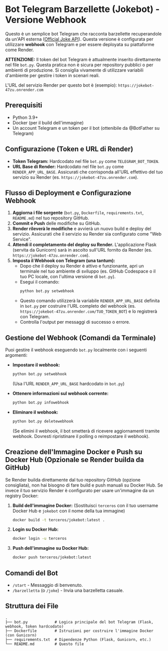 # Bot Telegram Barzellette (Jokebot) - Versione Webhook

Questo è un semplice bot Telegram che racconta barzellette recuperandole da un'API esterna ([Official Joke API](https://official-joke-api.appspot.com/)).
Questa versione è configurata per utilizzare **webhook** con Telegram e per essere deployata su piattaforme come Render.

**ATTENZIONE:** Il token del bot Telegram è attualmente inserito direttamente nel file `bot.py`. Questa pratica non è sicura per repository pubblici o per ambienti di produzione. Si consiglia vivamente di utilizzare variabili d'ambiente per gestire i token in scenari reali.

L'URL del servizio Render per questo bot è (esempio): `https://jokebot-47zu.onrender.com`

## Prerequisiti

*   Python 3.9+
*   Docker (per il build dell'immagine)
*   Un account Telegram e un token per il bot (ottenibile da @BotFather su Telegram)

## Configurazione (Token e URL di Render)

*   **Token Telegram:** Hardcodato nel file `bot.py` come `TELEGRAM_BOT_TOKEN`.
*   **URL Base di Render:** Hardcodato nel file `bot.py` come `RENDER_APP_URL_BASE`. Assicurati che corrisponda all'URL effettivo del tuo servizio su Render (es. `https://jokebot-47zu.onrender.com`).

## Flusso di Deployment e Configurazione Webhook

1.  **Aggiorna i file sorgente** (`bot.py`, `Dockerfile`, `requirements.txt`, `README.md`) nel tuo repository GitHub.
2.  **Commit e Push** delle modifiche su GitHub.
3.  **Render rileverà le modifiche** e avvierà un nuovo build e deploy del servizio. Assicurati che il servizio su Render sia configurato come "Web Service".
4.  **Attendi il completamento del deploy su Render.** L'applicazione Flask (servita da Gunicorn) sarà in ascolto sull'URL fornito da Render (es. `https://jokebot-47zu.onrender.com`).
5.  **Imposta il Webhook con Telegram (una tantum):**
    *   Dopo che il deploy su Render è attivo e funzionante, apri un terminale nel tuo ambiente di sviluppo (es. GitHub Codespace o il tuo PC locale, con l'ultima versione di `bot.py`).
    *   Esegui il comando:
        ```bash
        python bot.py setwebhook
        ```
    *   Questo comando utilizzerà la variabile `RENDER_APP_URL_BASE` definita in `bot.py` per costruire l'URL completo del webhook (es. `https://jokebot-47zu.onrender.com/TUO_TOKEN_BOT`) e lo registrerà con Telegram.
    *   Controlla l'output per messaggi di successo o errore.

## Gestione del Webhook (Comandi da Terminale)

Puoi gestire il webhook eseguendo `bot.py` localmente con i seguenti argomenti:

*   **Impostare il webhook:**
    ```bash
    python bot.py setwebhook
    ```
    (Usa l'URL `RENDER_APP_URL_BASE` hardcodato in `bot.py`)

*   **Ottenere informazioni sul webhook corrente:**
    ```bash
    python bot.py infowebhook
    ```

*   **Eliminare il webhook:**
    ```bash
    python bot.py deletewebhook
    ```
    (Se elimini il webhook, il bot smetterà di ricevere aggiornamenti tramite webhook. Dovresti ripristinare il polling o reimpostare il webhook).

## Creazione dell'Immagine Docker e Push su Docker Hub (Opzionale se Render builda da GitHub)

Se Render builda direttamente dal tuo repository GitHub (opzione consigliata), non hai bisogno di fare build e push manuali su Docker Hub. Se invece il tuo servizio Render è configurato per usare un'immagine da un registry Docker:

1.  **Build dell'immagine Docker:**
    (Sostituisci `terceros` con il tuo username Docker Hub e `jokebot` con il nome della tua immagine)
    ```bash
    docker build -t terceros/jokebot:latest .
    ```

2.  **Login su Docker Hub:**
    ```bash
    docker login -u terceros
    ```

3.  **Push dell'immagine su Docker Hub:**
    ```bash
    docker push terceros/jokebot:latest
    ```

## Comandi del Bot

*   `/start` - Messaggio di benvenuto.
*   `/barzelletta` (o `/joke`) - Invia una barzelletta casuale.

## Struttura dei File

```
.
├── bot.py            # Logica principale del bot Telegram (Flask, webhook, token hardcodato)
├── Dockerfile        # Istruzioni per costruire l'immagine Docker (con Gunicorn)
├── requirements.txt  # Dipendenze Python (Flask, Gunicorn, etc.)
└── README.md         # Questo file
```